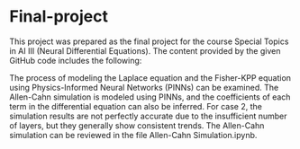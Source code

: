 # Final-project
This project was prepared as the final project for the course Special Topics in AI III (Neural Differential Equations). The content provided by the given GitHub code includes the following:

The process of modeling the Laplace equation and the Fisher-KPP equation using Physics-Informed Neural Networks (PINNs) can be examined.
The Allen-Cahn simulation is modeled using PINNs, and the coefficients of each term in the differential equation can also be inferred.
For case 2, the simulation results are not perfectly accurate due to the insufficient number of layers, but they generally show consistent trends. The Allen-Cahn simulation can be reviewed in the file Allen-Cahn Simulation.ipynb.
